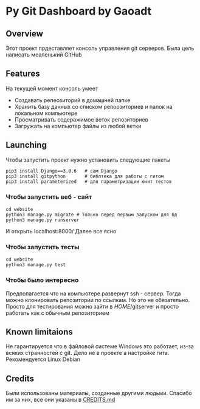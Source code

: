 # Py Git Dashboard by Gaoadt
## Overview
Этот проект прдеставляет консоль управления git серверов. Была цель написать меаленький GitHub
## Features
На текущей момент консоль умеет
* Создавать репеозиторий в домашней папке
* Хранить базу данных со списком репоозиториев и папок на локальном компьютере
* Просматривать содеражимое веток репозиториев
* Загружать на компьютер файлы из любой ветки

## Launching
Чтобы запустить проект нужно установить следующие пакеты
```shell
pip3 install Django==3.0.6   # сам Django
pip3 install gitpython       # библтека для работы с гитом
pip3 install parameterized   # для параметризации юнит тестов
```

### Чтобы запустить веб - сайт 
```shell
cd website
python3 manage.py migrate # Только перед первым запуском для бд
python3 manage.py runserver
```
И открыть localhost:8000/
Далее все ясно

### Чтобы запустить тесты
```shell
cd website
python3 manage.py test
```

### Чтобы было интересно
Предполагается что на компьютере развернут ssh - сервер. Тогда можно
клонировать репозитории по ссылкам. Но это не обязательно. Просто
для тестирования можно зайти в $HOME$/gitserver и просто работать
как с обычным репозиторием

## Known limitaions 
Не гарантируется что в файловой системе Windows это работает, из-за
всяких странностей с git. Дело не в проекте а настройке гита.
Рекомендуется Linux Debian

## Credits
Были использованы материалы, созданные другими людьми. Спасибо им за
них, все они указаны в [CREDITS.md](./CREDITS.md)


